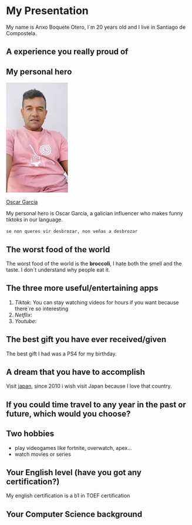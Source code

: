 # My  Presentation

My name is Anxo Boquete Otero, I`m 20 years old and I live in Santiago de Compostela.

## A experience you really proud of


## My personal hero
![foto](images.jpg)

[Oscar Garcia](https://www.tiktok.com/@oscargarcia_full/video/7379878354196892960)

My personal hero is Oscar García, a galician influencer who makes funny tiktoks in our language.

`se non queres vir desbrozar, non veñas a desbrozar`

## The worst food of the world

The worst food of the world is the **broccoli**, I hate both the smell and the taste. I don´t understand why people eat it. 

## The three more useful/entertaining apps
1. *Tiktok*: You can stay watching videos for hours if you want because there`re so interesting 
2. *Netflix*: 
3. *Youtube*:

## The best gift you have ever received/given
The best gift I had was a PS4 for my birthday.
## A dream that you have to accomplish
Visit [japan](https://japonismo.com/blog/que-ver-y-hacer-en-japon?utm_content=cmp-true), since 2010 i wish visit Japan because I love that country.

## If you could time travel to any year in the past or future, which would you choose?

## Two hobbies
* play videogames like fortnite, overwatch, apex...
* watch movies or series 
## Your English level (have you got any certification?)
My english certification is a b1 in TOEF certification
## Your Computer Science background
